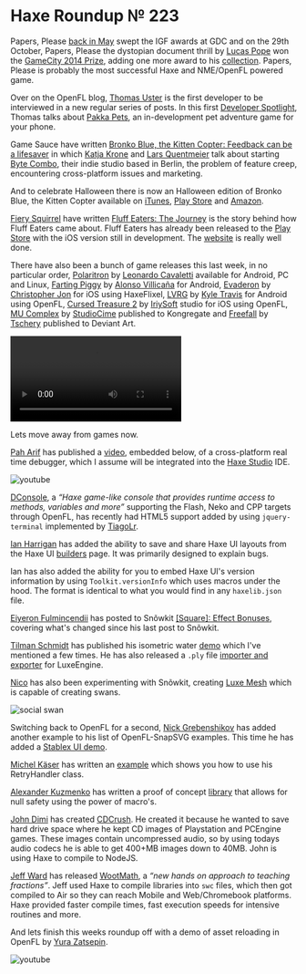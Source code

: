 [_template]: ../templates/roundup.html
[date]: / "2014-10-29 11:49:00"
[modified]: / "2014-10-31 15:50:00"
[published]: / "2014-10-28 15:30:00"
[“”]: a ""
# Haxe Roundup № 223

Papers, Please [back in May][l1] swept the IGF awards at GDC and on the 
29th October, Papers, Please the dystopian document thrill by [Lucas Pope][tw1] 
won the [GameCity 2014 Prize][l2], adding one more award to his [collection][l3].
Papers, Please is probably the most successful Haxe and NME/OpenFL powered game.

Over on the OpenFL blog, [Thomas Uster][tw2] is the first developer to be interviewed
in a new regular series of posts. In this first [Developer Spotlight][l4], Thomas
talks about [Pakka Pets][tw3], an in-development pet adventure game for your phone.

Game Sauce have written [Bronko Blue, the Kitten Copter: Feedback can be a lifesaver][l5]
in which [Katja Krone][tw4] and [Lars Quentmeier][tw5] talk about starting 
[Byte Combo][l6], their indie studio based in Berlin, the problem of feature creep,
encountering cross-platform issues and marketing.

And to celebrate Halloween there is now an Halloween edition of Bronko Blue, the Kitten
Copter available on [iTunes][l7], [Play Store][l8] and [Amazon][l9].

[Fiery Squirrel][tw12] have written [Fluff Eaters: The Journey][l16] is the story
behind how Fluff Eaters came about. Fluff Eaters has already been released to the
[Play Store][l17] with the iOS version still in development. The [website][l18] is
really well done.

There have also been a bunch of game releases this last week, in no
particular order, [Polaritron][l19] by [Leonardo Cavaletti][tw13] available for
Android, PC and Linux, [Farting Piggy][l10] by [Alonso Villicaña][tw6] for Android,
[Evaderon][l11] by [Christopher Jon][tw7] for iOS using HaxeFlixel, [LVRG][l12]
by [Kyle Travis][tw8] for Android using OpenFL, [Cursed Treasure 2][l13] by
[IriySoft][tw9] studio for iOS using OpenFL, [MU Complex][l14] by [StudioCime][tw10]
published to Kongregate and [Freefall][l15] by [Tschery][tw11] published to 
Deviant Art.

![shifter](/img/223/shifter.mp4 "Test level of Shifter by @bombocracker")

Lets move away from games now.

[Pah Arif][tw14] has published a [video][l20], embedded below, of a cross-platform
real time debugger, which I assume will be integrated into the [Haxe Studio][tw15]
IDE.

![youtube](QCgjx85YcEI)

[DConsole][l21], a _“Haxe game-like console that provides runtime access to methods, 
variables and more”_ supporting the Flash, Neko and CPP targets through OpenFL, has
recently had HTML5 support added by using `jquery-terminal` implemented by
[TiagoLr][gh1].

[Ian Harrigan][tw16] has added the ability to save and share Haxe UI layouts
from the Haxe UI [builders][l22] page. It was primarily designed to explain
bugs.

Ian has also added the ability for you to embed Haxe UI's version information
by using `Toolkit.versionInfo` which uses macros under the hood. The format is
identical to what you would find in any `haxelib.json` file.

[Eiyeron Fulmincendii][tw17] has posted to Snõwkit [[Square]: Effect Bonuses][l23], 
covering what's changed since his last post to Snõwkit.

[Tilman Schmidt][tw25] has published his isometric water [demo][l24] which I've
mentioned a few times. He has also released a `.ply` file [importer and exporter][l25]
for LuxeEngine.

[Nico][tw18] has also been experimenting with Snõwkit, creating [Luxe Mesh][l26]
which is capable of creating swans.

![social swan](/img/223/swan.png "Luxe Mesh Swan by @nico_m__")

Switching back to OpenFL for a second, [Nick Grebenshikov][tw19] has added another
example to his list of OpenFL-SnapSVG examples. This time he has added 
a [Stablex UI demo][l27].

[Michel Käser][tw20] has written an [example][l28] which shows you how to use his
RetryHandler class.

[Alexander Kuzmenko][tw21] has written a proof of concept [library][l29]
that allows for null safety using the power of macro's.

[John Dimi][tw22] has created [CDCrush][l30]. He created it because he wanted to
save hard drive space where he kept CD images of Playstation and PCEngine games.
These images contain uncompressed audio, so by using todays audio codecs he is
able to get 400+MB images down to 40MB. John is using Haxe to compile to NodeJS.

[Jeff Ward][tw24] has released [WootMath][l31], a _“new hands on approach to 
teaching fractions”_. Jeff used Haxe to compile libraries into `swc` files, which
then got compiled to Air so they can reach Mobile and Web/Chromebook platforms.
Haxe provided faster compile times, fast execution speeds for intensive routines
and more.

And lets finish this weeks roundup off with a demo of asset reloading in 
OpenFL by [Yura Zatsepin][tw23].

![youtube](rfbYOX4olGg)

[gh1]: https://github.com/ProG4mr "@ProG4mr on GitHub"

[tw1]: https://twitter.com/dukope "@dukope on Twitter"
[tw2]: https://twitter.com/thomasuster "@thomasuster on Twitter"
[tw3]: https://twitter.com/PakkaPets "@PakkaPets on Twitter"
[tw4]: https://twitter.com/katjakrone "@katjakrone on Twitter"
[tw5]: https://twitter.com/quentie "@quentie on Twitter"
[tw6]: https://twitter.com/angelossdev "@angelossdev on Twitter"
[tw7]: https://twitter.com/parasitk "@parasitk on Twitter"
[tw8]: https://twitter.com/kmakai "@kmakai on Twitter"
[tw9]: https://twitter.com/IriySoft "@IriySoft on Twitter"
[tw10]: https://twitter.com/StudioCime "@StudioCime on Twitter"
[tw11]: https://twitter.com/tschery "@tschery on Twitter"
[tw12]: https://twitter.com/fierysquirrel "@fierysquirrel on Twitter"
[tw13]: https://twitter.com/leongotgame "@leongotgame on Twitter"
[tw14]: https://twitter.com/misterpah "@misterpah on Twitter"
[tw15]: https://twitter.com/HaxeStudio "@HaxeStudio on Twitter"
[tw16]: https://twitter.com/IanHarrigan1982 "@IanHarrigan1982 on Twitter"
[tw17]: https://twitter.com/Eiyeron "@Eiyeron on Twitter"
[tw18]: https://twitter.com/nico_m__ "@nico_m__ on Twitter"
[tw19]: https://twitter.com/grebenshikov_n "@grebenshikov_n on Twitter"
[tw20]: https://twitter.com/michelkaeser "@michelkaeser on Twitter"
[tw21]: https://twitter.com/RealyUniqueName "@RealyUniqueName on Twitter"
[tw22]: https://twitter.com/iondmt "@iondmt on Twitter"
[tw23]: https://twitter.com/YuraZatsepin "@YuraZatsepin on Twitter"
[tw24]: https://twitter.com/Jeff__Ward "@Jeff__Ward on Twitter"
[tw25]: https://twitter.com/KeyMaster_ "@KeyMaster_ on Twitter"

[l1]: http://haxe.io/roundups/193/ "Haxe Roundup № 193"
[l2]: http://gamecity.org/prize/ "GameCity Winner Papers, Please"
[l3]: http://en.wikipedia.org/wiki/Papers,_Please#Reception "Papers, Please Reception on Wikipedia"
[l4]: http://www.openfl.org/blog/2014/10/27/developer-spotlight-thomas-uster/ "OpenFL Developer Spotlight: Thomas Uster"
[l5]: http://gamesauce.org/news/2014/10/27/bronko-blue-the-kitten-copter-feedback-can-be-a-lifesaver/ "Bronko Blue, the Kitten Copter: Feedback can be a lifesaver"
[l6]: http://bytecombo.com "Byte Combo Indie Studio"
[l7]: https://itunes.apple.com/us/app/bronko-blue-halloween-special/id931442116 "Bronko Blue Halloween Special"
[l8]: https://play.google.com/store/apps/details?id=com.bytecombo.bronkohalloween "Bronko Blue Halloween Special"
[l9]: http://www.amazon.com/gp/product/B00OOQEQ4C "Bronko Blue Halloween Special"
[l10]: https://play.google.com/store/apps/details?id=com.angeloss.fartingpiggy "Farting Piggy"
[l11]: https://itunes.apple.com/us/app/evaderon-retro-arcade-style/id859736925 "Evaderon on iTunes"
[l12]: https://play.google.com/store/apps/details?id=com.kmakai.lvrg "LVRG"
[l13]: https://itunes.apple.com/us/app/cursed-treasure-2/id670189358?ls=1&mt=8 "Cursed Treasure 2"
[l14]: http://www.kongregate.com/games/StudioCime/mu-complex "MU Complex"
[l15]: http://tschery.deviantart.com/art/Game-Freefall-490905436 "Freefall"
[l16]: http://fierysquirrel.com/fluff-eaters-the-journey/ "Fluff Eaters: The Journey"
[l17]: https://play.google.com/store/apps/details?id=com.fs.fluffeaters.FluffEaters "Fluff Eaters"
[l18]: http://fluffeaters.com "Fluff Eaters"
[l19]: http://leongotgame.itch.io/polaritron "Polaritron"
[l20]: https://www.youtube.com/watch?v=QCgjx85YcEI&feature=youtu.be "Haxe Debugger"
[l21]: https://github.com/ProG4mr/dconsole "DConsole on GitHub"
[l22]: http://haxeui.org/try.jsp "Try, Save and Share HaxeUI Layouts"
[l23]: http://snowkit.org/2014/10/25/square-effect-bonuses/ "[SQUARE]: Effect Bonuses"
[l24]: https://dl.dropboxusercontent.com/u/24645977/luxeTests/vertexWater/index.html "Isometric Water"
[l25]: https://gist.github.com/KeyMaster-/247fee525cf73d086dc3 ".ply importer and exporter"
[l26]: http://nicom1.github.io/assorted/luxemesh/ "Luxe Mesh"
[l27]: http://ngrebenshikov.github.io/openfl-snapsvg/ "StableX UI OpenFL-SnapSVG Demo"
[l28]: https://github.com/michelkaeser/hext-utils/blob/develop/docs/Examples.md "RetryHandler example"
[l29]: https://github.com/RealyUniqueName/NullSafe/blob/master/Test.hx#L18 "Null Safety"
[l30]: http://johndimi.wordpress.com/cdcrush/ "CDCrush"
[l31]: https://wootmath.com "WootMath - Personalized Fractions Tutor"